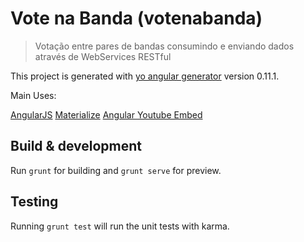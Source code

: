 # Vote na Banda (votenabanda)
> Votação entre pares de bandas consumindo e enviando dados através de WebServices RESTful

This project is generated with [yo angular generator](https://github.com/yeoman/generator-angular)
version 0.11.1.

Main Uses:

[AngularJS](https://github.com/angular/angular)
[Materialize](https://github.com/Dogfalo/materialize)
[Angular Youtube Embed](https://github.com/brandly/angular-youtube-embed)

## Build & development

Run `grunt` for building and `grunt serve` for preview.

## Testing

Running `grunt test` will run the unit tests with karma.
